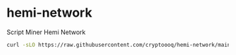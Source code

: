 # hemi-network

Script Miner Hemi Network
 ```bash
curl -sLO https://raw.githubusercontent.com/cryptoooq/hemi-network/main/hemi.sh && chmod +x hemi.sh && ./hemi.sh
